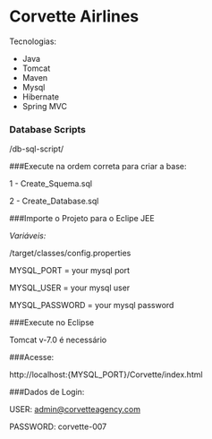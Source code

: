 # Corvette Airlines

Tecnologias:
- Java
- Tomcat
- Maven
- Mysql
- Hibernate
- Spring MVC

### Database Scripts 

/db-sql-script/

###Execute na ordem correta para criar a base: 

1 - Create_Squema.sql

2 - Create_Database.sql

###Importe o Projeto para o Eclipe JEE

*Variáveis:*

/target/classes/config.properties

MYSQL_PORT = your mysql port

MYSQL_USER = your mysql user

MYSQL_PASSWORD = your mysql password

###Execute no Eclipse

Tomcat v-7.0 é necessário

###Acesse:

http://localhost:{MYSQL_PORT}/Corvette/index.html

###Dados de Login:

USER: admin@corvetteagency.com

PASSWORD: corvette-007
